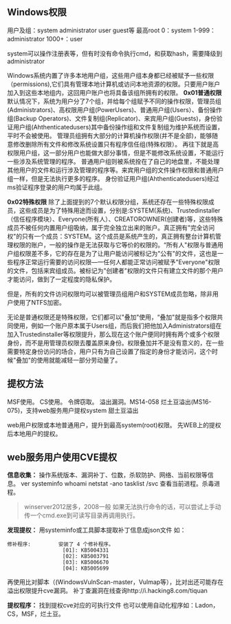 ## **Windows权限**
用户及组：system administrator user guest等
最高root 0：system
1-999：administrator
1000+：user

system可以操作注册表等，但有时没有命令执行cmd，和获取hash，需要降级到administrator

Windows系统内置了许多本地用户组，这些用户组本身都已经被赋予一些权限（permissions),它们具有管理本地计算机或访问本地资源的权限。只要用户账户加入到这些本地组内，这回用户账户也将具备该组所拥有的权限。
**0x01普通权限**
  默认情况下，系统为用户分了7个组，并给每个组赋予不同的操作权限，管理员组(Administrators)、高权限用户组(PowerUsers)、普通用户组(Users）、备份操作组(Backup Operators)、文件复制组(Replicator)、来宾用户组(Guests)，身份验证用户组(Ahthenticatedusers)其中备份操作组和文件复制组为维护系统而设置，平时不会被使用。
   管理员组拥有大部分的计算机操作权限(并不是全部)，能够随意修改删除所有文件和修改系统设置只有程序信任组(特殊权限）。
   再往下就是高权限用户组，这一部分用户也能做大部分事情，但是不能修改系统设置，不能运行一些涉及系统管理的程序。
  普通用户组则被系统拴在了自己的地盘里，不能处理其他用户的文件和运行涉及管理的程序等。来宾用户组的文件操作权限和普通用户组一样，但是无法执行更多的程序。
   身份验证用户组(Ahthenticatedusers)经过ms验证程序登录的用户均属于此组。

**0x02特殊权限**
   除了上面提到的7个默认权限分组，系统还存在一些特殊权限成员，这些成员是为了特殊用途而设置，分别是:SYSTEM(系统)、Trustedinstaller（信任程序模块）、Everyone(所有人）、CREATOROWNER(创建者)等，这些特殊成员不被任何内置用户组吸纳，属于完全独立出来的账户。真正拥有"完全访问权"的只有一个成员：SYSTEM。这个成员是系统产生的，真正拥有整台计算机管理权限的账户，一般的操作是无法获取与它等价的权限的。“所有人"权限与普通用户组权限差不多，它的存在是为了让用户能访问被标记为"公有"的文件，这也是一些程序正常运行需要的访问权限—一任何人都能正常访问被赋予"Everyone"权限的文件，包括来宾组成员。被标记为"创建者"权限的文件只有建立文件的那个用户才能访问，做到了一定程度的隐私保护。

但是，所有的文件访问权限均可以被管理员组用户和SYSTEM成员忽略，除非用户使用了NTFS加密。

无论是普通权限还是特殊权限，它们都可以"叠加"使用，“叠加"就是指多个权限共同使用，例如一个账户原本属于Users组，而后我们把他加入Administrators组在加入Trustedinstaller等权限提升，那么现在这个账户便同时拥有两个或多个权限身份，而不是用管理员权限去覆盖原来身份。权限叠加并不是没有意义的，在一些需要特定身份访问的场合，用户只有为自己设置了指定的身份才能访问，这个时候"叠加"的使用就能减轻一部分劳动量了。


## **提权方法**
MSF使用。
CS使用。
令牌窃取。
溢出漏洞。MS14-058
烂土豆溢出(MS16-075)，支持web服务用户提权system
甜土豆溢出

web用户权限或本地普通用户，提升到最高system(root)权限。
先WEB上的提权后本地用户的提权。

## **web服务用户使用CVE提权**
**信息收集：**
操作系统版本、漏洞补丁、位数，杀软防护、网络、当前权限等信息。
ver
systeminfo
whoami
netstat -ano
tasklist /svc    查看当前进程。杀毒进程。
>winserver2012居多，2008一般
>如果无法执行命令的话，可以尝试上手动传一个cmd.exe到可读写目录再调用执行。

**发现提权：**
用systeminfo或工具脚本提取补丁信息成json文件
如：
```
修补程序:         安装了 4 个修补程序。
                  [01]: KB5004331
                  [02]: KB5003791
                  [03]: KB5006670
                  [04]: KB5005699
```
再使用比对脚本（(WindowsVulnScan-master，Vulmap等），比对出还可能存在溢出权限提升cve漏洞。
补丁查漏洞在线查询http://i.hacking8.com/tiquan


**提权程序：**
找到提权cve对应的可执行文件
也可以使用自动化程序如：Ladon，CS，MSF，烂土豆。


